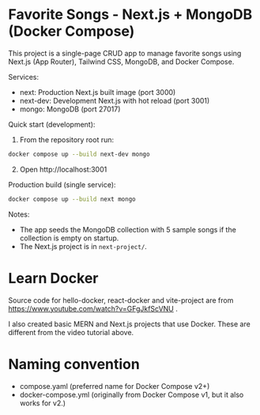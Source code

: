 # Favorite Songs - Next.js + MongoDB (Docker Compose)

This project is a single-page CRUD app to manage favorite songs using Next.js (App Router), Tailwind CSS, MongoDB, and Docker Compose.

Services:
- next: Production Next.js built image (port 3000)
- next-dev: Development Next.js with hot reload (port 3001)
- mongo: MongoDB (port 27017)

Quick start (development):

1. From the repository root run:

```bash
docker compose up --build next-dev mongo
```

2. Open http://localhost:3001

Production build (single service):

```bash
docker compose up --build next mongo
```

Notes:
- The app seeds the MongoDB collection with 5 sample songs if the collection is empty on startup.
- The Next.js project is in `next-project/`.

# Learn Docker

Source code for hello-docker, react-docker and vite-project are from https://www.youtube.com/watch?v=GFgJkfScVNU .

I also created basic MERN and Next.js projects that use Docker.  These are different from the video tutorial above.

# Naming convention

- compose.yaml (preferred name for Docker Compose v2+)
- docker-compose.yml (originally from Docker Compose v1, but it also works for v2.)


